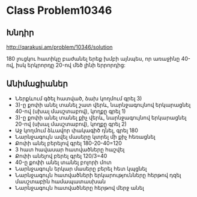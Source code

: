 # Class Problem10346

## Խնդիր

http://qarakusi.am/problem/10346/solution

180 լուցկու հատիկը բաժանել երեք խմբի այնպես, որ 
առաջինը 40-ով, իսկ երկրորդը 20-ով մեծ լինի երրորդից:

## Անիմացիաներ

- Ներքևում գծել հատված, ձախ կողմում գրել 3)
- 3)-ը քոփի անել տանել շատ վերև, նարնջագույնով երկարացնել 40-ով (սխալ մասշտաբով), կողքը գրել 1)
- 3)-ը քոփի անել տանել քիչ վերև, նարնջագույնով երկարացնել 20-ով (սխալ մասշտաբով), կողքը գրել 2)
- Աջ կողմում ձևավոր փակագիծ դնել, գրել 180
- Նարնջագույն ավել մասերը կտրել մի քիչ հեռացնել
- Քոփի անել բերելով գրել 180-20-40=120
- 3 հատ հավասար հատվածները հաշվել
- Քոփի անելով բերել գրել 120/3=40
- 40-ը քոփի անել տանել բոլորի մոտ
- Նարնջագույն երկար մասերը բերել հետ կպցնել
- Նարնջագույն հատվածների երկարությունները հերթով դզել մասշտաբին համապատասխան
- Նարնջագույն հատվածները հերթով մերջ անել


